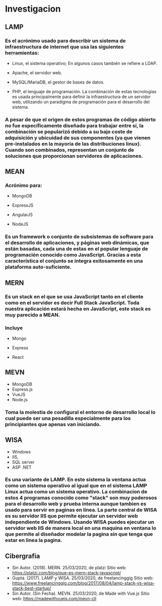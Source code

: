 # Investigacion
## LAMP
### Es el acrónimo usado para describir un sistema de infraestructura de internet que usa las siguientes herramientas:
* Linux, el sistema operativo; En algunos casos también se refiere a LDAP.

* Apache, el servidor web.

* MySQL/MariaDB, el gestor de bases de datos.

* PHP, el lenguaje de programación.
La combinación de estas tecnologías es usada principalmente para definir la infraestructura de un servidor web, utilizando un paradigma de programación para el desarrollo del sistema.
### A pesar de que el origen de estos programas de código abierto no fue específicamente diseñado para trabajar entre sí, la combinación se popularizó debido a su bajo coste de adquisición y ubicuidad de sus componentes (ya que vienen pre-instalados en la mayoría de las distribuciones linux). Cuando son combinados, representan un conjunto de soluciones que proporcionan servidores de aplicaciones.
## MEAN
### Acrónimo para: 
* MongoDB 

* ExpressJS

* AngularJS 

* NodeJS
### Es un framework o conjunto de subsistemas de software para el desarrollo de aplicaciones, y páginas web dinámicas, que están basadas, cada una de estas en el popular lenguaje de programación conocido como JavaScript. Gracias a esta característica el conjunto se integra exitosamente en una plataforma auto-suficiente.
## MERN
### Es un stack en el que se usa JavaScript tanto en el cliente como en el servidor es decir Full Stack JavaScript. Toda nuestra aplicación estará hecha en JavaScript, este stack es muy parecido a MEAN.
### Incluye
* Mongo

* Express

* React
## MEVN
* MongoDB 
* Express.js 
* VueJS 
* Node.js 
### Toma la molestia de configural el entorno de desarrollo local lo cual puede ser una pesadilla especialmente para los principiantes que apenas van iniciando.
## WISA
* Windows
* IIS, 
* SQL server
* ASP .NET 
### Es una variante de LAMP. En este sistema la ventana actua como un sistema operativo al igual que en el sistema LAMP Linux actua como un sistema operativo. La combinacion de estos 4 programas conocido como "stack" son muy poderosos para el desarrollo web y prueba interna aunque tambien es usado para servir en paginas en linea. La parte central de WISA es su servidor IIS que permite ejecutar un servidor web independiente de Windows. Usando WISA puedes ejecutar un servidor web IIS de manera local en una maquina en ventana lo que permite al diseñador modelar la pagina sin que tenga que estar en linea la pagina.
## Cibergrafia
* Sin Autor. (2018). MERN. 25/03/2020, de platzi Sitio web: https://platzi.com/blog/que-es-mern-stack-javascript/
* Gupta. (2017). LAMP y WISA. 25/03/2020, de freelancinggig Sitio web: https://www.freelancinggig.com/blog/2017/08/04/lamp-stack-vs-wisa-stack-best-startup/
* Sin Autor. (Sin Fecha). MEVN. 25/03/2020, de Made with Vue.js Sitio web: https://madewithvuejs.com/mevn-cli